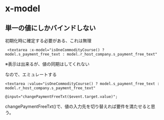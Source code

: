 # x-model
## 単一の値にしかバインドしない  
初期化時に確定する必要がある、これは無理
```
 <textarea :x-model="isOneCommodityCourse() ? model.s_payment_free_text : model.r_host_company.s_payment_free_text"
```
※表示は出来るが、値の同期はしてくれない

なので、エミュレートする
```
<textarea :value="isOneCommodityCourse() ? model.s_payment_free_text : model.r_host_company.s_payment_free_text"
                                @input="changePaymentFreeTxt($event.target.value)";
```
changePaymentFreeTxt()で、値の入力先を切り替えれば要件を満たせると思う。




